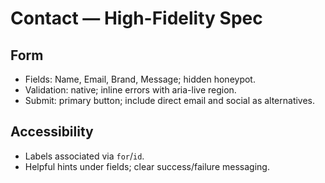 # Contact — High-Fidelity Spec

## Form

- Fields: Name, Email, Brand, Message; hidden honeypot.
- Validation: native; inline errors with aria-live region.
- Submit: primary button; include direct email and social as alternatives.

## Accessibility

- Labels associated via `for`/`id`.
- Helpful hints under fields; clear success/failure messaging.
